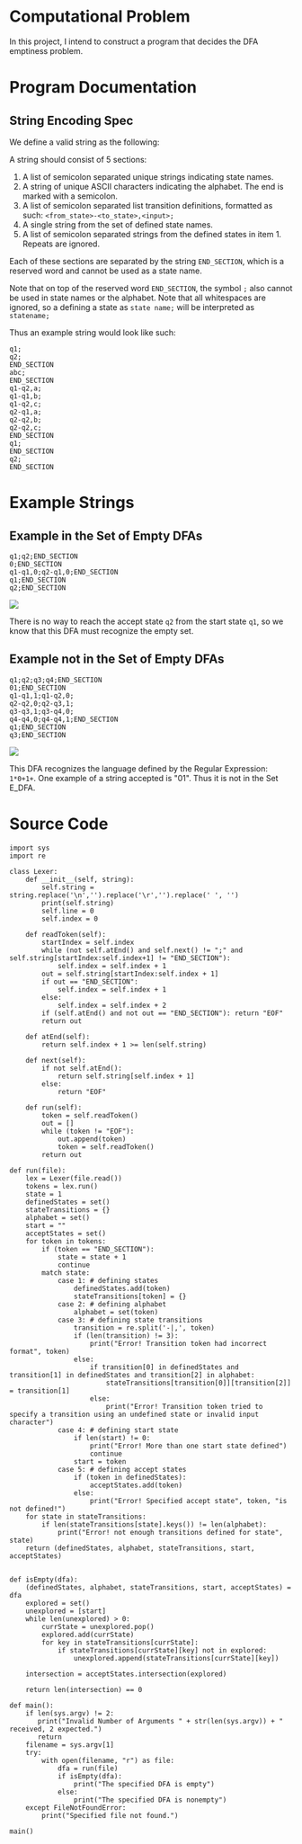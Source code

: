# Computational Problem

In this project, I intend to construct a program that decides the DFA emptiness problem.

# Program Documentation

## String Encoding Spec

We define a valid string as the following:

A string should consist of 5 sections:

1. A list of semicolon separated unique strings indicating state names.
2. A string of unique ASCII characters indicating the alphabet. The end is marked with a semicolon.
3. A list of semicolon separated list transition definitions, formatted as such: `<from_state>-<to_state>,<input>;`
4. A single string from the set of defined state names.
5. A list of semicolon separated strings from the defined states in item 1. Repeats are ignored.

Each of these sections are separated by the string `END_SECTION`, which is a reserved word and cannot be used as a state name.

Note that on top of the reserved word `END_SECTION`, the symbol `;` also cannot be used in state names or the alphabet. Note that all whitespaces are ignored, so a defining a state as `state name;` will be interpreted as `statename;`

Thus an example string would look like such:
```
q1;
q2;
END_SECTION
abc;
END_SECTION
q1-q2,a;
q1-q1,b;
q1-q2,c;
q2-q1,a;
q2-q2,b;
q2-q2,c;
END_SECTION
q1;
END_SECTION
q2;
END_SECTION
```

# Example Strings

## Example in the Set of Empty DFAs

```
q1;q2;END_SECTION
0;END_SECTION
q1-q1,0;q2-q1,0;END_SECTION
q1;END_SECTION
q2;END_SECTION
```

![](./DFA_Empty.png)

There is no way to reach the accept state `q2` from the start state `q1`, so we know that this DFA must recognize the empty set.
 
## Example not in the Set of Empty DFAs

```
q1;q2;q3;q4;END_SECTION
01;END_SECTION
q1-q1,1;q1-q2,0;
q2-q2,0;q2-q3,1;
q3-q3,1;q3-q4,0;
q4-q4,0;q4-q4,1;END_SECTION
q1;END_SECTION
q3;END_SECTION
```

![](./DFA_NonEmpty.png)

This DFA recognizes the language defined by the Regular Expression: `1*0+1+`. One example of a string accepted is "01". Thus it is not in the Set E_DFA.

# Source Code

```
import sys
import re

class Lexer:
    def __init__(self, string):
        self.string = string.replace('\n','').replace('\r','').replace(' ', '')
        print(self.string)
        self.line = 0
        self.index = 0
    
    def readToken(self):
        startIndex = self.index
        while (not self.atEnd() and self.next() != ";" and self.string[startIndex:self.index+1] != "END_SECTION"):
            self.index = self.index + 1
        out = self.string[startIndex:self.index + 1]
        if out == "END_SECTION":
            self.index = self.index + 1
        else:
            self.index = self.index + 2
        if (self.atEnd() and not out == "END_SECTION"): return "EOF"
        return out

    def atEnd(self):
        return self.index + 1 >= len(self.string)

    def next(self):
        if not self.atEnd():
            return self.string[self.index + 1]
        else:
            return "EOF"

    def run(self):
        token = self.readToken()
        out = []
        while (token != "EOF"):
            out.append(token)
            token = self.readToken()
        return out

def run(file):
    lex = Lexer(file.read())
    tokens = lex.run()
    state = 1
    definedStates = set()
    stateTransitions = {}
    alphabet = set()
    start = ""
    acceptStates = set()
    for token in tokens:
        if (token == "END_SECTION"): 
            state = state + 1
            continue
        match state:
            case 1: # defining states
                definedStates.add(token)
                stateTransitions[token] = {}
            case 2: # defining alphabet
                alphabet = set(token)
            case 3: # defining state transitions
                transition = re.split('-|,', token)
                if (len(transition) != 3):
                    print("Error! Transition token had incorrect format", token)
                else:
                    if transition[0] in definedStates and transition[1] in definedStates and transition[2] in alphabet:
                        stateTransitions[transition[0]][transition[2]] = transition[1]
                    else:
                        print("Error! Transition token tried to specify a transition using an undefined state or invalid input character")
            case 4: # defining start state
                if len(start) != 0:
                    print("Error! More than one start state defined")
                    continue
                start = token
            case 5: # defining accept states
                if (token in definedStates):
                    acceptStates.add(token)
                else:
                    print("Error! Specified accept state", token, "is not defined!")
    for state in stateTransitions:
        if len(stateTransitions[state].keys()) != len(alphabet):
            print("Error! not enough transitions defined for state", state)
    return (definedStates, alphabet, stateTransitions, start, acceptStates)


def isEmpty(dfa):
    (definedStates, alphabet, stateTransitions, start, acceptStates) = dfa
    explored = set()
    unexplored = [start]
    while len(unexplored) > 0:
        currState = unexplored.pop()
        explored.add(currState)
        for key in stateTransitions[currState]:
            if stateTransitions[currState][key] not in explored:
                unexplored.append(stateTransitions[currState][key])
    
    intersection = acceptStates.intersection(explored)

    return len(intersection) == 0

def main():
    if len(sys.argv) != 2:
       print("Invalid Number of Arguments " + str(len(sys.argv)) + " received, 2 expected.")
       return
    filename = sys.argv[1]
    try:
        with open(filename, "r") as file:
            dfa = run(file)
            if isEmpty(dfa):
                print("The specified DFA is empty")
            else:
                print("The specified DFA is nonempty")
    except FileNotFoundError:
        print("Specified file not found.")

main()
```